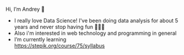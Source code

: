 Hi, I’m Andrey 👋    

- I really love Data Science! I've been doing data analysis for about 5 years and never stop having fun 🏄🏼‍♂️
- Also i'm interested in web technology and programming in general </br> 
- I’m currently learning </br> https://stepik.org/course/75/syllabus


<!---
Andreilinch/Andreilinch is a ✨ special ✨ repository because its `README.md` (this file) appears on your GitHub profile.
You can click the Preview link to take a look at your changes.
--->
